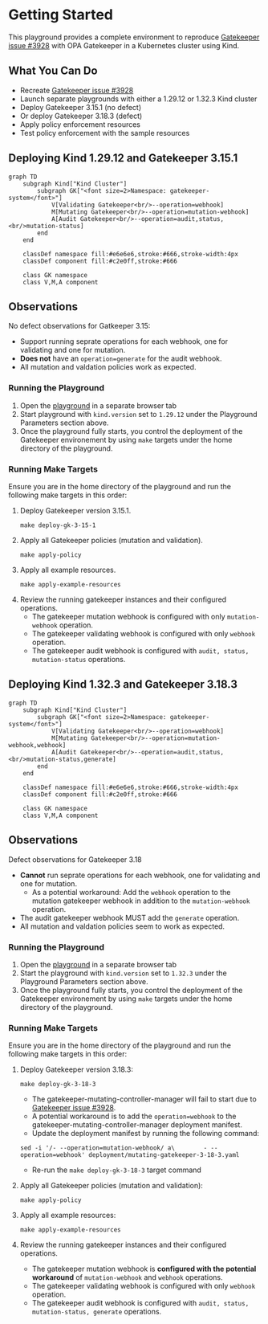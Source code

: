 # Getting Started

This playground provides a complete environment to reproduce [Gatekeeper issue #3928](https://github.com/open-policy-agent/gatekeeper/issues/3928) with OPA Gatekeeper in a Kubernetes cluster using Kind.

## What You Can Do

- Recreate [Gatekeeper issue #3928](https://github.com/open-policy-agent/gatekeeper/issues/3928)
- Launch separate playgrounds with either a 1.29.12 or 1.32.3 Kind cluster
- Deploy Gatekeeper 3.15.1 (no defect)
- Or deploy Gatekeeper 3.18.3 (defect)
- Apply policy enforcement resources
- Test policy enforcement with the sample resources

## Deploying Kind 1.29.12 and Gatekeeper 3.15.1

```mermaid
graph TD
    subgraph Kind["Kind Cluster"]
        subgraph GK["<font size=2>Namespace: gatekeeper-system</font>"]
            V[Validating Gatekeeper<br/>--operation=webhook]
            M[Mutating Gatekeeper<br/>--operation=mutation-webhook]
            A[Audit Gatekeeper<br/>--operation=audit,status,<br/>mutation-status]
        end
    end
    
    classDef namespace fill:#e6e6e6,stroke:#666,stroke-width:4px
    classDef component fill:#c2e0ff,stroke:#666
    
    class GK namespace
    class V,M,A component
```

## Observations
No defect observations for Gatkeeper 3.15:
* Support running seprate operations for each webhook, one for validating and one for mutation.
* **Does not** have an `operation=generate` for the audit webhook.
* All mutation and valdation policies work as expected.

### Running the Playground

1. Open the [playground](https://labs.iximiuz.com/playgrounds/my-custom-e733aca2-1848dc81) in a separate browser tab
2. Start playground with `kind.version` set to `1.29.12` under the Playground Parameters section above.
3. Once the playground fully starts, you control the deployment of the Gatekeeper environement by using `make` targets under the home directory of the playground.

### Running Make Targets

Ensure you are in the home directory of the playground and run the following make targets in this order:

1. Deploy Gatekeeper version 3.15.1.
   ```shell
   make deploy-gk-3-15-1
   ```
2. Apply all Gatekeeper policies (mutation and validation).
   ```shell
   make apply-policy
   ```
3. Apply all example resources.
   ```shell
   make apply-example-resources
   ```
4. Review the running gatekeeper instances and their configured operations. 
   * The gatekeeper mutation webhook is configured with only `mutation-webhook` operation.
   * The gatekeeper validating webhook is configured with only `webhook` operation.
   * The gatekeeper audit webhook is configured with `audit, status, mutation-status` operations.

## Deploying Kind 1.32.3 and Gatekeeper 3.18.3

```mermaid
graph TD
    subgraph Kind["Kind Cluster"]
        subgraph GK["<font size=2>Namespace: gatekeeper-system</font>"]
            V[Validating Gatekeeper<br/>--operation=webhook]
            M[Mutating Gatekeeper<br/>--operation=mutation-webhook,webhook]
            A[Audit Gatekeeper<br/>--operation=audit,status,<br/>mutation-status,generate]
        end
    end
    
    classDef namespace fill:#e6e6e6,stroke:#666,stroke-width:4px
    classDef component fill:#c2e0ff,stroke:#666
    
    class GK namespace
    class V,M,A component
```

## Observations
Defect observations for Gatekeeper 3.18
* **Cannot** run seprate operations for each webhook, one for validating and one for mutation. 
  * As a potential workaround: Add the `webhook` operation to the mutation gatekeeper webhook in addition to the `mutation-webhook` operation.
* The audit gatekeeper webhook MUST add the `generate` operation.
* All mutation and valdation policies seem to work as expected.

### Running the Playground

1. Open the [playground](https://labs.iximiuz.com/playgrounds/my-custom-e733aca2-1848dc81) in a separate browser tab
2. Start the playground with `kind.version` set to `1.32.3` under the Playground Parameters section above.
3. Once the playground fully starts, you control the deployment of the Gatekeeper environement by using `make` targets under the home directory of the playground.

### Running Make Targets

Ensure you are in the home directory of the playground and run the following make targets in this order:

1. Deploy Gatekeeper version 3.18.3:
   ```shell
   make deploy-gk-3-18-3
   ```
   * The gatekeeper-mutating-controller-manager will fail to start due to [Gatekeeper issue #3928](https://github.com/open-policy-agent/gatekeeper/issues/3928).
   * A potential workaround is to add the `operation=webhook` to the gatekeeper-mutating-controller-manager deployment manifest.
   * Update the deployment manifest by running the following command:
    ```shell  
    sed -i '/- --operation=mutation-webhook/ a\        - --operation=webhook' deployment/mutating-gatekeeper-3-18-3.yaml
    ```
   * Re-run the `make deploy-gk-3-18-3` target command
      
2. Apply all Gatekeeper policies (mutation and validation):
   ```shell
   make apply-policy
   ```
3. Apply all example resources:
   ```shell
   make apply-example-resources
   ```
4. Review the running gatekeeper instances and their configured operations. 
   * The gatekeeper mutation webhook is **configured with the potential workaround** of `mutation-webhook` and `webhook` operations.
   * The gatekeeper validating webhook is configured with only `webhook` operation.
   * The gatekeeper audit webhook is configured with `audit, status, mutation-status, generate` operations.
